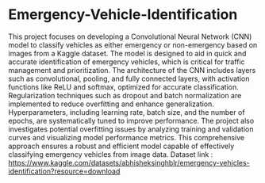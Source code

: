 # Emergency-Vehicle-Identification
This project focuses on developing a Convolutional Neural Network (CNN) model to classify vehicles as either emergency or non-emergency based on images from a Kaggle dataset. The model is designed to aid in quick and accurate identification of emergency vehicles, which is critical for traffic management and prioritization. The architecture of the CNN includes layers such as convolutional, pooling, and fully connected layers, with activation functions like ReLU and softmax, optimized for accurate classification. Regularization techniques such as dropout and batch normalization are implemented to reduce overfitting and enhance generalization. Hyperparameters, including learning rate, batch size, and the number of epochs, are systematically tuned to improve performance. The project also investigates potential overfitting issues by analyzing training and validation curves and visualizing model performance metrics. This comprehensive approach ensures a robust and efficient model capable of effectively classifying emergency vehicles from image data.
Dataset link : https://www.kaggle.com/datasets/abhisheksinghblr/emergency-vehicles-identification?resource=download
